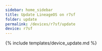 ```yaml
---
sidebar: home_sidebar
title: Update LineageOS on r7sf
folder: update
permalink: /devices/r7sf/update
device: r7sf
---
```

{% include templates/device_update.md %}
